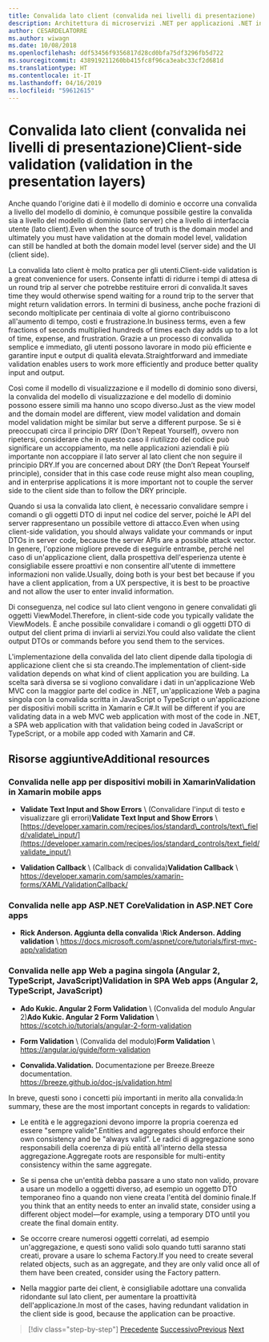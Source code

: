 ```yaml
---
title: Convalida lato client (convalida nei livelli di presentazione)
description: Architettura di microservizi .NET per applicazioni .NET in contenitori | Panoramica dei concetti chiave delle convalide lato client.
author: CESARDELATORRE
ms.author: wiwagn
ms.date: 10/08/2018
ms.openlocfilehash: ddf53456f9356817d28cd0bfa75df3296fb5d722
ms.sourcegitcommit: 438919211260bb415fc8f96ca3eabc33cf2d681d
ms.translationtype: HT
ms.contentlocale: it-IT
ms.lasthandoff: 04/16/2019
ms.locfileid: "59612615"
---
```

# <a name="client-side-validation-validation-in-the-presentation-layers"></a><span data-ttu-id="5f7ff-103">Convalida lato client (convalida nei livelli di presentazione)</span><span class="sxs-lookup"><span data-stu-id="5f7ff-103">Client-side validation (validation in the presentation layers)</span></span>

<span data-ttu-id="5f7ff-104">Anche quando l'origine dati è il modello di dominio e occorre una convalida a livello del modello di dominio, è comunque possibile gestire la convalida sia a livello del modello di dominio (lato server) che a livello di interfaccia utente (lato client).</span><span class="sxs-lookup"><span data-stu-id="5f7ff-104">Even when the source of truth is the domain model and ultimately you must have validation at the domain model level, validation can still be handled at both the domain model level (server side) and the UI (client side).</span></span>

<span data-ttu-id="5f7ff-105">La convalida lato client è molto pratica per gli utenti.</span><span class="sxs-lookup"><span data-stu-id="5f7ff-105">Client-side validation is a great convenience for users.</span></span> <span data-ttu-id="5f7ff-106">Consente infatti di ridurre i tempi di attesa di un round trip al server che potrebbe restituire errori di convalida.</span><span class="sxs-lookup"><span data-stu-id="5f7ff-106">It saves time they would otherwise spend waiting for a round trip to the server that might return validation errors.</span></span> <span data-ttu-id="5f7ff-107">In termini di business, anche poche frazioni di secondo moltiplicate per centinaia di volte al giorno contribuiscono all'aumento di tempo, costi e frustrazione.</span><span class="sxs-lookup"><span data-stu-id="5f7ff-107">In business terms, even a few fractions of seconds multiplied hundreds of times each day adds up to a lot of time, expense, and frustration.</span></span> <span data-ttu-id="5f7ff-108">Grazie a un processo di convalida semplice e immediato, gli utenti possono lavorare in modo più efficiente e garantire input e output di qualità elevata.</span><span class="sxs-lookup"><span data-stu-id="5f7ff-108">Straightforward and immediate validation enables users to work more efficiently and produce better quality input and output.</span></span>

<span data-ttu-id="5f7ff-109">Così come il modello di visualizzazione e il modello di dominio sono diversi, la convalida del modello di visualizzazione e del modello di dominio possono essere simili ma hanno uno scopo diverso.</span><span class="sxs-lookup"><span data-stu-id="5f7ff-109">Just as the view model and the domain model are different, view model validation and domain model validation might be similar but serve a different purpose.</span></span> <span data-ttu-id="5f7ff-110">Se si è preoccupati circa il principio DRY (Don't Repeat Yourself), ovvero non ripetersi, considerare che in questo caso il riutilizzo del codice può significare un accoppiamento, ma nelle applicazioni aziendali è più importante non accoppiare il lato server al lato client che non seguire il principio DRY.</span><span class="sxs-lookup"><span data-stu-id="5f7ff-110">If you are concerned about DRY (the Don’t Repeat Yourself principle), consider that in this case code reuse might also mean coupling, and in enterprise applications it is more important not to couple the server side to the client side than to follow the DRY principle.</span></span>

<span data-ttu-id="5f7ff-111">Quando si usa la convalida lato client, è necessario convalidare sempre i comandi o gli oggetti DTO di input nel codice del server, poiché le API del server rappresentano un possibile vettore di attacco.</span><span class="sxs-lookup"><span data-stu-id="5f7ff-111">Even when using client-side validation, you should always validate your commands or input DTOs in server code, because the server APIs are a possible attack vector.</span></span> <span data-ttu-id="5f7ff-112">In genere, l'opzione migliore prevede di eseguirle entrambe, perché nel caso di un'applicazione client, dalla prospettiva dell'esperienza utente è consigliabile essere proattivi e non consentire all'utente di immettere informazioni non valide.</span><span class="sxs-lookup"><span data-stu-id="5f7ff-112">Usually, doing both is your best bet because if you have a client application, from a UX perspective, it is best to be proactive and not allow the user to enter invalid information.</span></span>

<span data-ttu-id="5f7ff-113">Di conseguenza, nel codice sul lato client vengono in genere convalidati gli oggetti ViewModel.</span><span class="sxs-lookup"><span data-stu-id="5f7ff-113">Therefore, in client-side code you typically validate the ViewModels.</span></span> <span data-ttu-id="5f7ff-114">È anche possibile convalidare i comandi o gli oggetti DTO di output del client prima di inviarli ai servizi.</span><span class="sxs-lookup"><span data-stu-id="5f7ff-114">You could also validate the client output DTOs or commands before you send them to the services.</span></span>

<span data-ttu-id="5f7ff-115">L'implementazione della convalida del lato client dipende dalla tipologia di applicazione client che si sta creando.</span><span class="sxs-lookup"><span data-stu-id="5f7ff-115">The implementation of client-side validation depends on what kind of client application you are building.</span></span> <span data-ttu-id="5f7ff-116">La scelta sarà diversa se si vogliono convalidare i dati in un'applicazione Web MVC con la maggior parte del codice in .NET, un'applicazione Web a pagina singola con la convalida scritta in JavaScript o TypeScript o un'applicazione per dispositivi mobili scritta in Xamarin e C#.</span><span class="sxs-lookup"><span data-stu-id="5f7ff-116">It will be different if you are validating data in a web MVC web application with most of the code in .NET, a SPA web application with that validation being coded in JavaScript or TypeScript, or a mobile app coded with Xamarin and C#.</span></span>

## <a name="additional-resources"></a><span data-ttu-id="5f7ff-117">Risorse aggiuntive</span><span class="sxs-lookup"><span data-stu-id="5f7ff-117">Additional resources</span></span>

### <a name="validation-in-xamarin-mobile-apps"></a><span data-ttu-id="5f7ff-118">Convalida nelle app per dispositivi mobili in Xamarin</span><span class="sxs-lookup"><span data-stu-id="5f7ff-118">Validation in Xamarin mobile apps</span></span>

- <span data-ttu-id="5f7ff-119">**Validate Text Input and Show Errors** \ (Convalidare l'input di testo e visualizzare gli errori)</span><span class="sxs-lookup"><span data-stu-id="5f7ff-119">**Validate Text Input and Show Errors** \\</span></span>
  [https://developer.xamarin.com/recipes/ios/standard\_controls/text\_field/validate\_input/](https://developer.xamarin.com/recipes/ios/standard_controls/text_field/validate_input/)

- <span data-ttu-id="5f7ff-120">**Validation Callback** \ (Callback di convalida)</span><span class="sxs-lookup"><span data-stu-id="5f7ff-120">**Validation Callback** \\</span></span>
  <https://developer.xamarin.com/samples/xamarin-forms/XAML/ValidationCallback/>

### <a name="validation-in-aspnet-core-apps"></a><span data-ttu-id="5f7ff-121">Convalida nelle app ASP.NET Core</span><span class="sxs-lookup"><span data-stu-id="5f7ff-121">Validation in ASP.NET Core apps</span></span>

- <span data-ttu-id="5f7ff-122">**Rick Anderson. Aggiunta della convalida** \\</span><span class="sxs-lookup"><span data-stu-id="5f7ff-122">**Rick Anderson. Adding validation** \\</span></span>
  <https://docs.microsoft.com/aspnet/core/tutorials/first-mvc-app/validation>

### <a name="validation-in-spa-web-apps-angular-2-typescript-javascript"></a><span data-ttu-id="5f7ff-123">Convalida nelle app Web a pagina singola (Angular 2, TypeScript, JavaScript)</span><span class="sxs-lookup"><span data-stu-id="5f7ff-123">Validation in SPA Web apps (Angular 2, TypeScript, JavaScript)</span></span>

- <span data-ttu-id="5f7ff-124">**Ado Kukic. Angular 2 Form Validation** \ (Convalida del modulo Angular 2)</span><span class="sxs-lookup"><span data-stu-id="5f7ff-124">**Ado Kukic. Angular 2 Form Validation** \\</span></span>
  <https://scotch.io/tutorials/angular-2-form-validation>

- <span data-ttu-id="5f7ff-125">**Form Validation** \ (Convalida del modulo)</span><span class="sxs-lookup"><span data-stu-id="5f7ff-125">**Form Validation** \\</span></span>
  <https://angular.io/guide/form-validation>

- <span data-ttu-id="5f7ff-126">**Convalida.**</span><span class="sxs-lookup"><span data-stu-id="5f7ff-126">**Validation.**</span></span> <span data-ttu-id="5f7ff-127">Documentazione per Breeze.</span><span class="sxs-lookup"><span data-stu-id="5f7ff-127">Breeze documentation.</span></span> \
  <https://breeze.github.io/doc-js/validation.html>

<span data-ttu-id="5f7ff-128">In breve, questi sono i concetti più importanti in merito alla convalida:</span><span class="sxs-lookup"><span data-stu-id="5f7ff-128">In summary, these are the most important concepts in regards to validation:</span></span>

- <span data-ttu-id="5f7ff-129">Le entità e le aggregazioni devono imporre la propria coerenza ed essere "sempre valide".</span><span class="sxs-lookup"><span data-stu-id="5f7ff-129">Entities and aggregates should enforce their own consistency and be "always valid”.</span></span> <span data-ttu-id="5f7ff-130">Le radici di aggregazione sono responsabili della coerenza di più entità all'interno della stessa aggregazione.</span><span class="sxs-lookup"><span data-stu-id="5f7ff-130">Aggregate roots are responsible for multi-entity consistency within the same aggregate.</span></span>

- <span data-ttu-id="5f7ff-131">Se si pensa che un'entità debba passare a uno stato non valido, provare a usare un modello a oggetti diverso, ad esempio un oggetto DTO temporaneo fino a quando non viene creata l'entità del dominio finale.</span><span class="sxs-lookup"><span data-stu-id="5f7ff-131">If you think that an entity needs to enter an invalid state, consider using a different object model—for example, using a temporary DTO until you create the final domain entity.</span></span>

- <span data-ttu-id="5f7ff-132">Se occorre creare numerosi oggetti correlati, ad esempio un'aggregazione, e questi sono validi solo quando tutti saranno stati creati, provare a usare lo schema Factory.</span><span class="sxs-lookup"><span data-stu-id="5f7ff-132">If you need to create several related objects, such as an aggregate, and they are only valid once all of them have been created, consider using the Factory pattern.</span></span>

- <span data-ttu-id="5f7ff-133">Nella maggior parte dei client, è consigliabile adottare una convalida ridondante sul lato client, per aumentare la proattività dell'applicazione.</span><span class="sxs-lookup"><span data-stu-id="5f7ff-133">In most of the cases, having redundant validation in the client side is good, because the application can be proactive.</span></span>

>[!div class="step-by-step"]
><span data-ttu-id="5f7ff-134">[Precedente](domain-model-layer-validations.md)
>[Successivo](domain-events-design-implementation.md)</span><span class="sxs-lookup"><span data-stu-id="5f7ff-134">[Previous](domain-model-layer-validations.md)
[Next](domain-events-design-implementation.md)</span></span>
